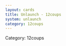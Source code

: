 ```yaml
---
layout: cards
title: Unlaunch - 12coups
system: unlaunch
category: 12coups
---
```

<div class="alert alert-secondary mb-4"><span class="i18n innerHTML-category">Category: </span><span class="i18n innerHTML-cat-12coups">12coups</span></div>
